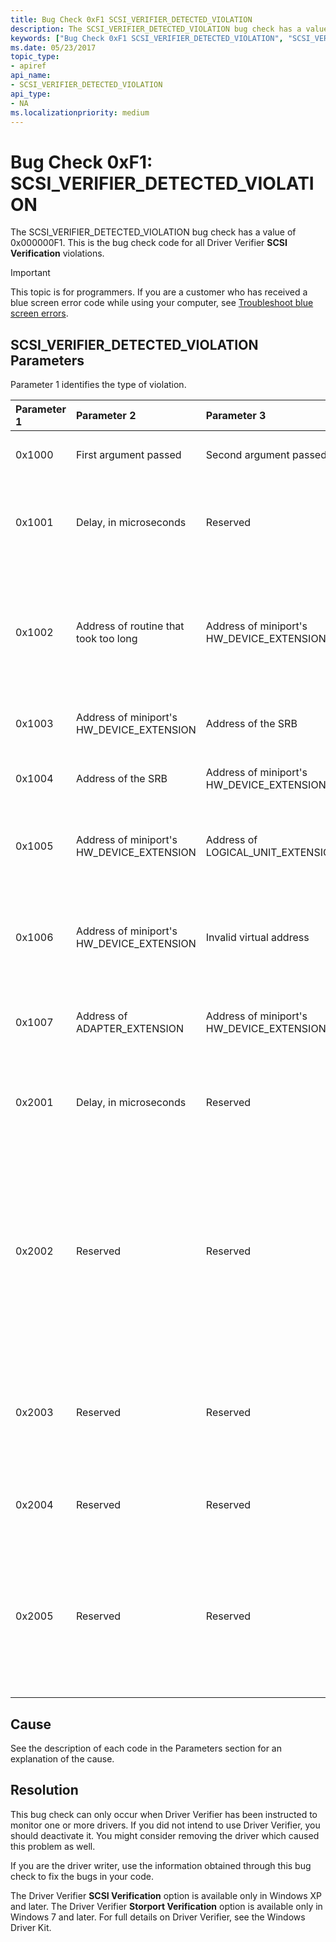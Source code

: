 ```yaml
---
title: Bug Check 0xF1 SCSI_VERIFIER_DETECTED_VIOLATION
description: The SCSI_VERIFIER_DETECTED_VIOLATION bug check has a value of 0x000000F1. This is the bug check code for all Driver Verifier SCSI Verification violations.
keywords: ["Bug Check 0xF1 SCSI_VERIFIER_DETECTED_VIOLATION", "SCSI_VERIFIER_DETECTED_VIOLATION"]
ms.date: 05/23/2017
topic_type:
- apiref
api_name:
- SCSI_VERIFIER_DETECTED_VIOLATION
api_type:
- NA
ms.localizationpriority: medium
---
```


# Bug Check 0xF1: SCSI\_VERIFIER\_DETECTED\_VIOLATION


The SCSI\_VERIFIER\_DETECTED\_VIOLATION bug check has a value of 0x000000F1. This is the bug check code for all Driver Verifier **SCSI Verification** violations.

> [!IMPORTANT]
> This topic is for programmers. If you are a customer who has received a blue screen error code while using your computer, see [Troubleshoot blue screen errors](https://www.windows.com/stopcode).


## SCSI\_VERIFIER\_DETECTED\_VIOLATION Parameters


Parameter 1 identifies the type of violation.

<table>
<colgroup>
<col width="20%" />
<col width="20%" />
<col width="20%" />
<col width="20%" />
<col width="20%" />
</colgroup>
<thead>
<tr class="header">
<th align="left">Parameter 1</th>
<th align="left">Parameter 2</th>
<th align="left">Parameter 3</th>
<th align="left">Parameter 4</th>
<th align="left">Cause of Error</th>
</tr>
</thead>
<tbody>
<tr class="odd">
<td align="left"><p>0x1000</p></td>
<td align="left"><p>First argument passed</p></td>
<td align="left"><p>Second argument passed</p></td>
<td align="left"><p>Reserved</p></td>
<td align="left"><p>The miniport driver passed bad arguments to <strong>ScsiPortInitialize</strong>.</p></td>
</tr>
<tr class="even">
<td align="left"><p>0x1001</p></td>
<td align="left"><p>Delay, in microseconds</p></td>
<td align="left"><p>Reserved</p></td>
<td align="left"><p>Reserved</p></td>
<td align="left"><p>The miniport driver called <strong>ScsiPortStallExecution</strong> and specified a delay greater than 0.1 second, stalling the processor too long.</p></td>
</tr>
<tr class="odd">
<td align="left"><p>0x1002</p></td>
<td align="left"><p>Address of routine that took too long</p></td>
<td align="left"><p>Address of miniport's HW_DEVICE_EXTENSION</p></td>
<td align="left"><p>Duration of the routine, in microseconds</p></td>
<td align="left"><p>A miniport routine called by the port driver took longer than 0.5 second to execute.</p>
<p>(0.5 seconds is the limit for most routines. However, the <strong>HwInitialize</strong> routine is allowed 5 seconds, and the <strong>FindAdapter</strong> routine is exempt.)</p></td>
</tr>
<tr class="even">
<td align="left"><p>0x1003</p></td>
<td align="left"><p>Address of miniport's HW_DEVICE_EXTENSION</p></td>
<td align="left"><p>Address of the SRB</p></td>
<td align="left"><p>Reserved</p></td>
<td align="left"><p>The miniport driver completed a request more than once.</p></td>
</tr>
<tr class="odd">
<td align="left"><p>0x1004</p></td>
<td align="left"><p>Address of the SRB</p></td>
<td align="left"><p>Address of miniport's HW_DEVICE_EXTENSION</p></td>
<td align="left"><p>Reserved</p></td>
<td align="left"><p>The miniport driver completed a request with an invalid SRB status.</p></td>
</tr>
<tr class="even">
<td align="left"><p>0x1005</p></td>
<td align="left"><p>Address of miniport's HW_DEVICE_EXTENSION</p></td>
<td align="left"><p>Address of LOGICAL_UNIT_EXTENSION</p></td>
<td align="left"><p>Reserved</p></td>
<td align="left"><p>The miniport driver called <strong>ScsiPortNotification</strong> to ask for <strong>NextLuRequest</strong>, but an untagged request is still active.</p></td>
</tr>
<tr class="odd">
<td align="left"><p>0x1006</p></td>
<td align="left"><p>Address of miniport's HW_DEVICE_EXTENSION</p></td>
<td align="left"><p>Invalid virtual address</p></td>
<td align="left"><p>Reserved</p></td>
<td align="left"><p>The miniport driver passed an invalid virtual address to <strong>ScsiPortGetPhysicalAddress</strong>.</p>
<p>(This usually means the address supplied doesn't map to the common buffer area.)</p></td>
</tr>
<tr class="even">
<td align="left"><p>0x1007</p></td>
<td align="left"><p>Address of ADAPTER_EXTENSION</p></td>
<td align="left"><p>Address of miniport's HW_DEVICE_EXTENSION</p></td>
<td align="left"><p>Reserved</p></td>
<td align="left"><p>The reset hold period for the bus ended, but the miniport driver still has outstanding requests.</p></td>
</tr>
<tr class="odd">
<td align="left"><p>0x2001</p></td>
<td align="left"><p>Delay, in microseconds</p></td>
<td align="left"><p>Reserved</p></td>
<td align="left"><p>Reserved</p></td>
<td align="left"><p>The Storport miniport driver called <strong><a href="/windows-hardware/drivers/ddi/storport/nf-storport-storportstallexecution" data-raw-source="[StorPortStallExecution](/windows-hardware/drivers/ddi/storport/nf-storport-storportstallexecution)">StorPortStallExecution</a></strong> and specified a delay longer than 0.1 second, stalling the processor for an excessive length of time.</p></td>
</tr>
<tr class="even">
<td align="left"><p>0x2002</p></td>
<td align="left"><p>Reserved</p></td>
<td align="left"><p>Reserved</p></td>
<td align="left"><p>Reserved</p></td>
<td align="left"><p><strong><a href="/windows-hardware/drivers/ddi/storport/nf-storport-storportgetuncachedextension" data-raw-source="[StorPortGetUncachedExtension](/windows-hardware/drivers/ddi/storport/nf-storport-storportgetuncachedextension)">StorPortGetUncachedExtension</a></strong> was not called from the miniport driver's <strong><a href="/windows-hardware/drivers/ddi/storport/nc-storport-hw_find_adapter" data-raw-source="[HwStorFindAdapter](/windows-hardware/drivers/ddi/storport/nc-storport-hw_find_adapter)">HwStorFindAdapter</a></strong> routine. The <strong>StorPortGetUncachedExtension</strong> routine can only be called from the miniport driver's <strong>HwStorFindAdapter</strong> routine and only for a bus-master adapter. A Storport miniport driver must set the <strong>SrbExtensionSize</strong> of the <strong><a href="/windows-hardware/drivers/ddi/storport/ns-storport-_hw_initialization_data-r1" data-raw-source="[HW_INITIALIZATION_DATA](/windows-hardware/drivers/ddi/storport/ns-storport-_hw_initialization_data-r1)">HW_INITIALIZATION_DATA</a></strong> (Storport) structure before calling <strong>StorPortGetUncachedExtension</strong>.</p></td>
</tr>
<tr class="odd">
<td align="left"><p>0x2003</p></td>
<td align="left"><p>Reserved</p></td>
<td align="left"><p>Reserved</p></td>
<td align="left"><p>Reserved</p></td>
<td align="left"><p>An invalid address was passed to the <strong><a href="/windows-hardware/drivers/ddi/storport/nf-storport-storportgetdevicebase" data-raw-source="[StorPortGetDeviceBase](/windows-hardware/drivers/ddi/storport/nf-storport-storportgetdevicebase)">StorPortGetDeviceBase</a></strong> routine. The <strong>StorPortGetDeviceBase</strong> routine supports only those addresses that were assigned to the driver by the system Plug and Play (PnP) manager.</p></td>
</tr>
<tr class="even">
<td align="left"><p>0x2004</p></td>
<td align="left"><p>Reserved</p></td>
<td align="left"><p>Reserved</p></td>
<td align="left"><p>Reserved</p></td>
<td align="left"><p>The Storport miniport driver completed the same I/O request more than once.</p></td>
</tr>
<tr class="odd">
<td align="left"><p>0x2005</p></td>
<td align="left"><p>Reserved</p></td>
<td align="left"><p>Reserved</p></td>
<td align="left"><p>Reserved</p></td>
<td align="left"><p>The Storport miniport driver passed an invalid virtual address to one of the <strong>StorPortRead</strong><em>xxx</em> or <strong>StorPortWrite</strong><em>xxx</em> routines. This usually means the address supplied doesn't map to the common buffer area. The specified <em>Register</em> or <em>Port</em> must be in mapped memory-space range returned by <strong><a href="/windows-hardware/drivers/ddi/storport/nf-storport-storportgetdevicebase" data-raw-source="[StorPortGetDeviceBase](/windows-hardware/drivers/ddi/storport/nf-storport-storportgetdevicebase)">StorPortGetDeviceBase</a></strong> routine.</p></td>
</tr>
</tbody>
</table>

 

Cause
-----

See the description of each code in the Parameters section for an explanation of the cause.

Resolution
----------

This bug check can only occur when Driver Verifier has been instructed to monitor one or more drivers. If you did not intend to use Driver Verifier, you should deactivate it. You might consider removing the driver which caused this problem as well.

If you are the driver writer, use the information obtained through this bug check to fix the bugs in your code.

The Driver Verifier **SCSI Verification** option is available only in Windows XP and later. The Driver Verifier **Storport Verification** option is available only in Windows 7 and later. For full details on Driver Verifier, see the Windows Driver Kit.

